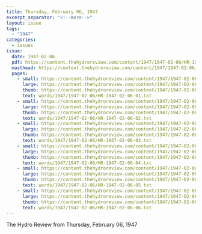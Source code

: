 ```yaml
---
title: Thursday, February 06, 1947
excerpt_separator: "<!--more-->"
layout: issue
tags:
  - "1947"
categories:
  - issues
issue:
  date: 1947-02-06
  pdf: https://content.thehydroreview.com/content/1947/1947-02-06/HR-1947-02-06.pdf
  masthead: https://content.thehydroreview.com/content/1947/1947-02-06/masthead/HR-1947-02-06.jpg
  pages:
    - small: https://content.thehydroreview.com/content/1947/1947-02-06/small/HR-1947-02-06-01.jpg
      large: https://content.thehydroreview.com/content/1947/1947-02-06/large/HR-1947-02-06-01.jpg
      thumb: https://content.thehydroreview.com/content/1947/1947-02-06/thumbnails/HR-1947-02-06-01.jpg
      text: words/1947/1947-02-06/HR-1947-02-06-01.txt
    - small: https://content.thehydroreview.com/content/1947/1947-02-06/small/HR-1947-02-06-02.jpg
      large: https://content.thehydroreview.com/content/1947/1947-02-06/large/HR-1947-02-06-02.jpg
      thumb: https://content.thehydroreview.com/content/1947/1947-02-06/thumbnails/HR-1947-02-06-02.jpg
      text: words/1947/1947-02-06/HR-1947-02-06-02.txt
    - small: https://content.thehydroreview.com/content/1947/1947-02-06/small/HR-1947-02-06-03.jpg
      large: https://content.thehydroreview.com/content/1947/1947-02-06/large/HR-1947-02-06-03.jpg
      thumb: https://content.thehydroreview.com/content/1947/1947-02-06/thumbnails/HR-1947-02-06-03.jpg
      text: words/1947/1947-02-06/HR-1947-02-06-03.txt
    - small: https://content.thehydroreview.com/content/1947/1947-02-06/small/HR-1947-02-06-04.jpg
      large: https://content.thehydroreview.com/content/1947/1947-02-06/large/HR-1947-02-06-04.jpg
      thumb: https://content.thehydroreview.com/content/1947/1947-02-06/thumbnails/HR-1947-02-06-04.jpg
      text: words/1947/1947-02-06/HR-1947-02-06-04.txt
    - small: https://content.thehydroreview.com/content/1947/1947-02-06/small/HR-1947-02-06-05.jpg
      large: https://content.thehydroreview.com/content/1947/1947-02-06/large/HR-1947-02-06-05.jpg
      thumb: https://content.thehydroreview.com/content/1947/1947-02-06/thumbnails/HR-1947-02-06-05.jpg
      text: words/1947/1947-02-06/HR-1947-02-06-05.txt
    - small: https://content.thehydroreview.com/content/1947/1947-02-06/small/HR-1947-02-06-06.jpg
      large: https://content.thehydroreview.com/content/1947/1947-02-06/large/HR-1947-02-06-06.jpg
      thumb: https://content.thehydroreview.com/content/1947/1947-02-06/thumbnails/HR-1947-02-06-06.jpg
      text: words/1947/1947-02-06/HR-1947-02-06-06.txt
---
```


The Hydro Review from Thursday, February 06, 1947

<!--more-->

